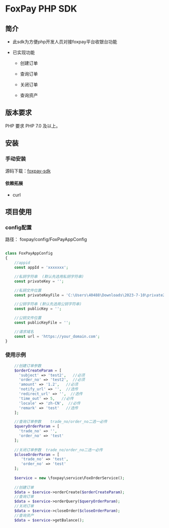 #  FoxPay PHP SDK

## 简介

- 此sdk为方便php开发人员对接foxpay平台收银台功能

- 已实现功能

    - 创建订单

    - 查询订单

    - 关闭订单

    - 查询资产


## 版本要求

PHP 要求 PHP 7.0 及以上。


## 安装

### 手动安装

源码下载：[foxpay-sdk](https://github.com/DasenSoftware/foxpay-sdk-php)


#### 依赖拓展

- curl

## 项目使用

### config配置
路径：  foxpay/config/FoxPayAppConfig
```php

class FoxPayAppConfig
{
    //appid
    const appId = 'xxxxxxx';

    //私钥字符串  (默认先选用私钥字符串)
    const privateKey = '';

    //私钥文件位置
    const privateKeyFile = 'C:\Users\40488\Downloads\2023-7-10\private2.pem';

    //公钥字符串 (默认先选用公钥字符串)
    const publicKey = '';

    //公钥文件位置
    const publicKeyFile = '';

    //请求域名
    const url = 'https://your_domain.com';
}
```


### 使用示例

```php
    //创建订单参数   
    $orderCreateParam = [
      'subject' => 'test2',   //必须
      'order_no' => 'test2',  //必须
      'amount' => '1.2',   //必须
      'notify_url' => '',  //选传
      'redirect_url' => '',  //选传
      'time_out' => 5,   //必传
      'locale' => 'zh-CN',  //必传
      'remark' => 'test'   //选传
    ];

    //查询订单参数    trade_no/order_no二选一必传
    $queryOrderParam = [
      'trade_no' => '',    
      'order_no' => 'test'
    ];
    
    //关闭订单参数  trade_no/order_no二选一必传
    $closeOrderParam = [
       'trade_no' => 'test',
       'order_no' => 'test'
    ];
    
    $service = new \foxpay\service\FoxOrderService();
    
    //创建订单
    $data = $service->orderCreate($orderCreateParam);
    //查询订单
    $data = $service->orderQuery($queryOrderParam);
    //关闭订单
    $data = $service->closeOrder($closeOrderParam);
    //查询资产
    $data = $service->getBalance();

```
